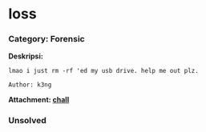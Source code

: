# loss
### Category: Forensic

**Deskripsi:**
```
lmao i just rm -rf 'ed my usb drive. help me out plz.

Author: k3ng
```
**Attachment: [chall](https://github.com/FieryBanana101/COMPFEST-16_TeamBaruBelajarCTF/blob/main/Qualification/loss/chall%20(3))**

### Unsolved
